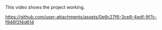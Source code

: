 
This video shows the project working.

https://github.com/user-attachments/assets/0e6c27f6-3ce8-4edf-9f7c-f946f2f4d614
